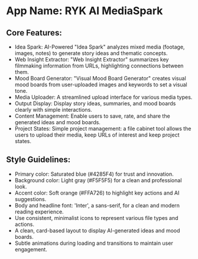 # **App Name**: RYK AI MediaSpark

## Core Features:

- Idea Spark: AI-Powered "Idea Spark" analyzes mixed media (footage, images, notes) to generate story ideas and thematic concepts.
- Web Insight Extractor: "Web Insight Extractor" summarizes key filmmaking information from URLs, highlighting connections between them.
- Mood Board Generator: "Visual Mood Board Generator" creates visual mood boards from user-uploaded images and keywords to set a visual tone.
- Media Uploader: A streamlined upload interface for various media types.
- Output Display: Display story ideas, summaries, and mood boards clearly with simple interactions.
- Content Management: Enable users to save, rate, and share the generated ideas and mood boards.
- Project States: Simple project management: a file cabinet tool allows the users to upload their media, keep URLs of interest and keep project states.  

## Style Guidelines:

- Primary color: Saturated blue (#4285F4) for trust and innovation.
- Background color: Light gray (#F5F5F5) for a clean and professional look.
- Accent color: Soft orange (#FFA726) to highlight key actions and AI suggestions.
- Body and headline font: 'Inter', a sans-serif, for a clean and modern reading experience.
- Use consistent, minimalist icons to represent various file types and actions.
- A clean, card-based layout to display AI-generated ideas and mood boards.
- Subtle animations during loading and transitions to maintain user engagement.